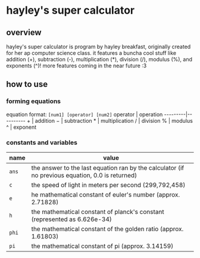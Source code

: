 # hayley's super calculator
## overview
hayley's super calculator is program by hayley breakfast, originally created for her ap computer science class. it features a buncha cool stuff like addition (+), subtraction (-), multiplication (*), division (/), modulus (%), and exponents (^)! more features coming in the near future :3

## how to use
### forming equations
equation format: `[num1] [operator] [num2]`
operator | operation
---------|----------
&plus;   | addition
&minus;  | subtraction
&ast;    | multiplication
&sol;    | division
&percnt; | modulus
&Hat;    | exponent

### constants and variables
name  | value
------|------
`ans` | the answer to the last equation ran by the calculator (if no previous equation, 0.0 is returned)
`c`   | the speed of light in meters per second (299,792,458)
`e`   | he mathematical constant of euler's number (approx. 2.71828)
`h`   | the mathematical constant of planck's constant (represented as 6.626e-34)
`phi` | the mathematical constant of the golden ratio (approx. 1.61803)
`pi`  | the mathematical constant of pi (approx. 3.14159)